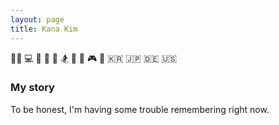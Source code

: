 ```yaml
---
layout: page
title: Kana Kim
---
```


👩🏻 💻 🚙 🍺 🍷 🏂 🎹 🥁 🎮 📸 🇰🇷 🇯🇵 🇩🇪 🇺🇸

### My story

To be honest, I'm having some trouble remembering right now.

